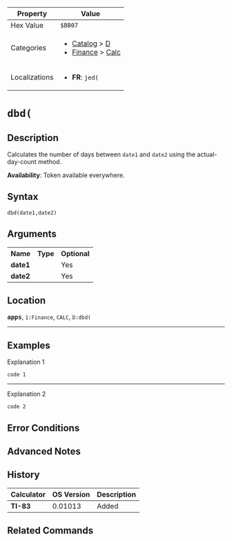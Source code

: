 | Property      | Value |
|---------------|-------|
| Hex Value     | `$BB07`|
| Categories    | <ul><li>[Catalog](<../categories/Catalog.md>) > [D](<../categories/Catalog.md#D>)</li><li>[Finance](<../categories/Finance.md>) > [Calc](<../categories/Finance.md#Calc>)</li></ul> |
| Localizations | <ul><li><b>FR</b>: `jed(`</li></ul> |

# `dbd(`

## Description
Calculates the number of days between `date1` and `date2` using the actual-day-count method.


<b>Availability</b>: Token available everywhere.

## Syntax
`dbd(date1,date2)`

## Arguments
<table>
<tr><th>Name</th><th>Type</th><th>Optional</th></tr>

<tr><td><b>date1</b></td><td></td><td>Yes</td></tr>

<tr><td><b>date2</b></td><td></td><td>Yes</td></tr>

</table>

## Location
<tt><kbd><b>apps</b></kbd></tt>, `1:Finance`, `CALC`, `D:dbd(`
<hr>

## Examples

Explanation 1
```ti-basic
code 1
```
---
Explanation 2
```ti-basic
code 2
```

## Error Conditions


## Advanced Notes


## History
| Calculator | OS Version | Description |
|------------|------------|-------------|
| <b>TI-83</b> | 0.01013 | Added |

## Related Commands

